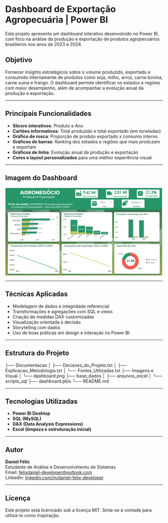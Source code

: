 # Dashboard de Exportação Agropecuária | Power BI

Este projeto apresenta um dashboard interativo desenvolvido no Power BI, com foco na análise da produção e exportação de produtos agropecuários brasileiros nos anos de 2023 e 2024.

## Objetivo

Fornecer insights estratégicos sobre o volume produzido, exportado e consumido internamente de produtos como soja, milho, arroz, carne bovina, carne suína e frango. O dashboard permite identificar os estados e regiões com maior desempenho, além de acompanhar a evolução anual da produção e exportação.

---

## Principais Funcionalidades

- **Slicers interativos**: Produto e Ano
- **Cartões informativos**: Total produzido e total exportado (em toneladas)
- **Gráfico de rosca**: Proporção de produto exportado x consumo interno
- **Gráficos de barras**: Ranking dos estados e regiões que mais produzem e exportam
- **Gráficos de linha**: Evolução anual da produção e exportação
- **Cores e layout personalizados** para uma melhor experiência visual

---

## Imagem do Dashboard

![Dashboard Agro](Imagens_e_Visuals/dashboard-final.png)

---

## Técnicas Aplicadas

- Modelagem de dados e integridade referencial
- Transformações e agregações com SQL e views
- Criação de medidas DAX customizadas
- Visualização orientada à decisão
- Storytelling com dados
- Uso de boas práticas em design e interação no Power BI

---

## Estrutura do Projeto

├── Documentacao
│ ├── Decisoes_do_Projeto.txt
│ ├── Explicacao_Metodologia.txt
│ └── Fontes_Utilizadas.txt
├── Imagens e Visual
│ └── dashboard.png
├── base_dados
│ ├── arquivos_excel
│ └── scripts_sql
├── dashboard.pbix
└── README.md

---

## Tecnologias Utilizadas

- **Power BI Desktop**
- **SQL (MySQL)**
- **DAX (Data Analysis Expressions)**
- **Excel (limpeza e estruturação inicial)**

---

## Autor

**Daniel Félix**  
Estudante de Análise e Desenvolvimento de Sistemas  
Email: felixdaniel-developer@outlook.com  
LinkedIn: [linkedin.com/in/daniel-felix-developer](<[https://linkedin.com/in/seu-perfil](https://www.linkedin.com/in/daniel-felix-developer/)>)

---

## Licença

Este projeto está licenciado sob a licença MIT. Sinta-se à vontade para utilizá-lo como inspiração.
